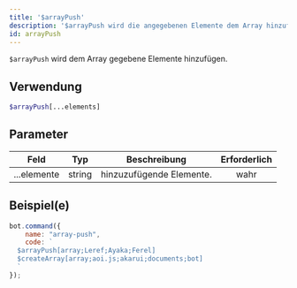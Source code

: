 ```yaml
---
title: '$arrayPush'
description: '$arrayPush wird die angegebenen Elemente dem Array hinzufügen.'
id: arrayPush
---
```


`$arrayPush` wird dem Array gegebene Elemente hinzufügen.

## Verwendung

```php
$arrayPush[...elements]
```

## Parameter

| Feld        | Typ    | Beschreibung             | Erforderlich |
| ----------- | ------ | ------------------------ |:------------:|
| ...elemente | string | hinzuzufügende Elemente. |     wahr     |

## Beispiel(e)

```javascript
bot.command({
    name: "array-push",
    code: `
  $arrayPush[array;Leref;Ayaka;Ferel]
  $createArray[array;aoi.js;akarui;documents;bot]
  `
});
```